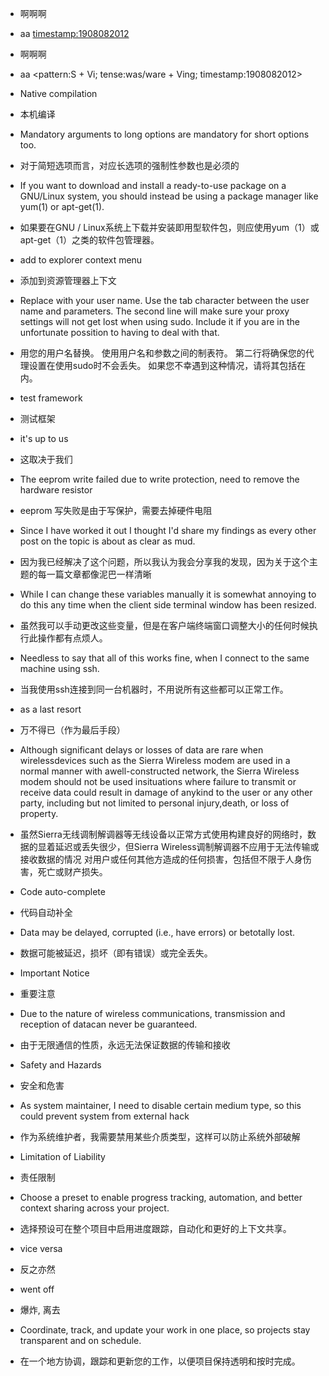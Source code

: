 * 啊啊啊  
* aa <timestamp:1908082012>  

* 啊啊啊  
* aa <pattern:S + Vi; tense:was/ware + Ving; timestamp:1908082012>  

* Native compilation
* 本机编译

* Mandatory arguments to long options are mandatory for short options too.
* 对于简短选项而言，对应长选项的强制性参数也是必须的

* If you want to download and install a ready-to-use package on a GNU/Linux system, you should instead be using a package manager like yum(1) or apt-get(1).
* 如果要在GNU / Linux系统上下载并安装即用型软件包，则应使用yum（1）或apt-get（1）之类的软件包管理器。

* add to explorer context menu
* 添加到资源管理器上下文

* Replace <user> with your user name. Use the tab character between the user name and parameters. The second line will make sure your proxy settings will not get lost when using sudo. Include it if you are in the unfortunate possition to having to deal with that.
* 用您的用户名替换<user>。 使用用户名和参数之间的制表符。 第二行将确保您的代理设置在使用sudo时不会丢失。 如果您不幸遇到这种情况，请将其包括在内。

* test framework
* 测试框架

* it's up to us
* 这取决于我们

* The eeprom write failed due to write protection, need to remove the hardware resistor
* eeprom 写失败是由于写保护，需要去掉硬件电阻

* Since I have worked it out I thought I'd share my findings as every other post on the topic is about as clear as mud.
* 因为我已经解决了这个问题，所以我认为我会分享我的发现，因为关于这个主题的每一篇文章都像泥巴一样清晰

* While I can change these variables manually it is somewhat annoying to do this any time when the client side terminal window has been resized.
* 虽然我可以手动更改这些变量，但是在客户端终端窗口调整大小的任何时候执行此操作都有点烦人。

* Needless to say that all of this works fine, when I connect to the same machine using ssh.
* 当我使用ssh连接到同一台机器时，不用说所有这些都可以正常工作。

* as a last resort 
* 万不得已（作为最后手段）

* Although significant delays or losses of data are rare when wirelessdevices such as the Sierra Wireless modem are used in a normal manner with awell-constructed network, the Sierra Wireless modem should not be used insituations where failure to transmit or receive data could result in damage of anykind to the user or any other party, including but not limited to personal injury,death, or loss of property.
* 虽然Sierra无线调制解调器等无线设备以正常方式使用构建良好的网络时，数据的显着延迟或丢失很少，但Sierra Wireless调制解调器不应用于无法传输或接收数据的情况 对用户或任何其他方造成的任何损害，包括但不限于人身伤害，死亡或财产损失。

* Code auto-complete
* 代码自动补全

* Data may be delayed, corrupted (i.e., have errors) or betotally lost.
* 数据可能被延迟，损坏（即有错误）或完全丢失。

* Important Notice
* 重要注意

* Due to the nature of wireless communications, transmission and reception of datacan never be guaranteed.
* 由于无限通信的性质，永远无法保证数据的传输和接收

* Safety and Hazards
* 安全和危害

* As system maintainer, I need to disable certain medium type, so this could prevent system from external hack
* 作为系统维护者，我需要禁用某些介质类型，这样可以防止系统外部破解

* Limitation of Liability
* 责任限制

* Choose a preset to enable progress tracking, automation, and better context sharing across your project.
* 选择预设可在整个项目中启用进度跟踪，自动化和更好的上下文共享。

* vice versa
* 反之亦然

* went off
* 爆炸, 离去

* Coordinate, track, and update your work in one place, so projects stay transparent and on schedule.
* 在一个地方协调，跟踪和更新您的工作，以便项目保持透明和按时完成。

